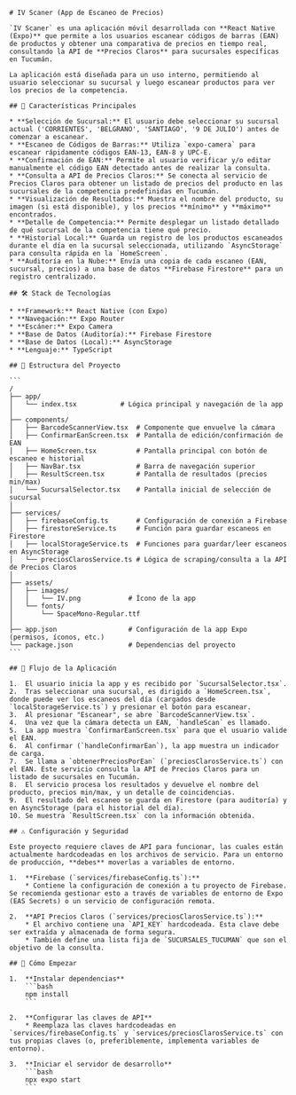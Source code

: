 ````
# IV Scaner (App de Escaneo de Precios)

`IV Scaner` es una aplicación móvil desarrollada con **React Native (Expo)** que permite a los usuarios escanear códigos de barras (EAN) de productos y obtener una comparativa de precios en tiempo real, consultando la API de **Precios Claros** para sucursales específicas en Tucumán.

La aplicación está diseñada para un uso interno, permitiendo al usuario seleccionar su sucursal y luego escanear productos para ver los precios de la competencia.

## 🚀 Características Principales

* **Selección de Sucursal:** El usuario debe seleccionar su sucursal actual ('CORRIENTES', 'BELGRANO', 'SANTIAGO', '9 DE JULIO') antes de comenzar a escanear.
* **Escaneo de Códigos de Barras:** Utiliza `expo-camera` para escanear rápidamente códigos EAN-13, EAN-8 y UPC-E.
* **Confirmación de EAN:** Permite al usuario verificar y/o editar manualmente el código EAN detectado antes de realizar la consulta.
* **Consulta a API de Precios Claros:** Se conecta al servicio de Precios Claros para obtener un listado de precios del producto en las sucursales de la competencia predefinidas en Tucumán.
* **Visualización de Resultados:** Muestra el nombre del producto, su imagen (si está disponible), y los precios **mínimo** y **máximo** encontrados.
* **Detalle de Competencia:** Permite desplegar un listado detallado de qué sucursal de la competencia tiene qué precio.
* **Historial Local:** Guarda un registro de los productos escaneados durante el día en la sucursal seleccionada, utilizando `AsyncStorage` para consulta rápida en la `HomeScreen`.
* **Auditoría en la Nube:** Envía una copia de cada escaneo (EAN, sucursal, precios) a una base de datos **Firebase Firestore** para un registro centralizado.

## 🛠️ Stack de Tecnologías

* **Framework:** React Native (con Expo)
* **Navegación:** Expo Router
* **Escáner:** Expo Camera
* **Base de Datos (Auditoría):** Firebase Firestore
* **Base de Datos (Local):** AsyncStorage
* **Lenguaje:** TypeScript

## 📂 Estructura del Proyecto

```
/
├── app/
│   └── index.tsx           # Lógica principal y navegación de la app
│
├── components/
│   ├── BarcodeScannerView.tsx  # Componente que envuelve la cámara
│   ├── ConfirmarEanScreen.tsx  # Pantalla de edición/confirmación de EAN
│   ├── HomeScreen.tsx          # Pantalla principal con botón de escaneo e historial
│   ├── NavBar.tsx              # Barra de navegación superior
│   ├── ResultScreen.tsx        # Pantalla de resultados (precios min/max)
│   └── SucursalSelector.tsx    # Pantalla inicial de selección de sucursal
│
├── services/
│   ├── firebaseConfig.ts       # Configuración de conexión a Firebase
│   ├── firestoreService.ts     # Función para guardar escaneos en Firestore
│   ├── localStorageService.ts  # Funciones para guardar/leer escaneos en AsyncStorage
│   └── preciosClarosService.ts # Lógica de scraping/consulta a la API de Precios Claros
│
├── assets/
│   ├── images/
│   │   └── IV.png            # Ícono de la app
│   └── fonts/
│       └── SpaceMono-Regular.ttf
│
├── app.json                  # Configuración de la app Expo (permisos, íconos, etc.)
└── package.json              # Dependencias del proyecto
```

## 🔄 Flujo de la Aplicación

1.  El usuario inicia la app y es recibido por `SucursalSelector.tsx`.
2.  Tras seleccionar una sucursal, es dirigido a `HomeScreen.tsx`, donde puede ver los escaneos del día (cargados desde `localStorageService.ts`) y presionar el botón para escanear.
3.  Al presionar "Escanear", se abre `BarcodeScannerView.tsx`.
4.  Una vez que la cámara detecta un EAN, `handleScan` es llamado.
5.  La app muestra `ConfirmarEanScreen.tsx` para que el usuario valide el EAN.
6.  Al confirmar (`handleConfirmarEan`), la app muestra un indicador de carga.
7.  Se llama a `obtenerPreciosPorEan` (`preciosClarosService.ts`) con el EAN. Este servicio consulta la API de Precios Claros para un listado de sucursales en Tucumán.
8.  El servicio procesa los resultados y devuelve el nombre del producto, precios min/max, y un detalle de coincidencias.
9.  El resultado del escaneo se guarda en Firestore (para auditoría) y en AsyncStorage (para el historial del día).
10. Se muestra `ResultScreen.tsx` con la información obtenida.

## ⚠️ Configuración y Seguridad

Este proyecto requiere claves de API para funcionar, las cuales están actualmente hardcodeadas en los archivos de servicio. Para un entorno de producción, **debes** moverlas a variables de entorno.

1.  **Firebase (`services/firebaseConfig.ts`):**
    * Contiene la configuración de conexión a tu proyecto de Firebase. Se recomienda gestionar esto a través de variables de entorno de Expo (EAS Secrets) o un servicio de configuración remota.

2.  **API Precios Claros (`services/preciosClarosService.ts`):**
    * El archivo contiene una `API_KEY` hardcodeada. Esta clave debe ser extraída y almacenada de forma segura.
    * También define una lista fija de `SUCURSALES_TUCUMAN` que son el objetivo de la consulta.

## 🏁 Cómo Empezar

1.  **Instalar dependencias**
    ```bash
    npm install
    ```

2.  **Configurar las claves de API**
    * Reemplaza las claves hardcodeadas en `services/firebaseConfig.ts` y `services/preciosClarosService.ts` con tus propias claves (o, preferiblemente, implementa variables de entorno).

3.  **Iniciar el servidor de desarrollo**
    ```bash
    npx expo start
    ```
````
